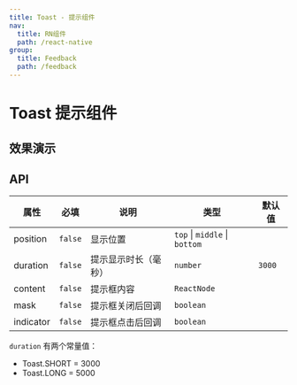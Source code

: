 ```yaml
---
title: Toast - 提示组件
nav:
  title: RN组件
  path: /react-native
group:
  title: Feedback
  path: /feedback
---
```


# Toast 提示组件

## 效果演示

## API

| 属性      | 必填    | 说明                 | 类型                          | 默认值 |
| --------- | ------- | -------------------- | ----------------------------- | ------ |
| position  | `false` | 显示位置             | `top` \| `middle` \| `bottom` |        |
| duration  | `false` | 提示显示时长（毫秒） | `number`                      | `3000` |
| content   | `false` | 提示框内容           | `ReactNode`                   |        |
| mask      | `false` | 提示框关闭后回调     | `boolean`                     |        |
| indicator | `false` | 提示框点击后回调     | `boolean`                     |        |

`duration` 有两个常量值：

- Toast.SHORT = 3000
- Toast.LONG = 5000
